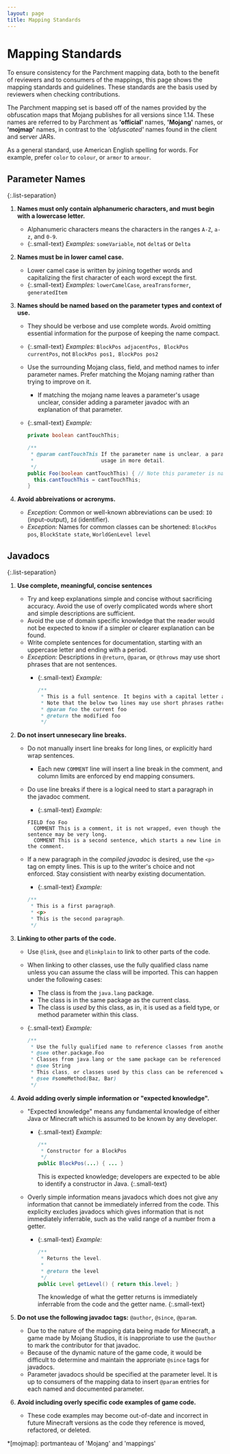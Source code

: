 ```yaml
---
layout: page
title: Mapping Standards
---
```


<style>
.small-text {
    list-style: none;
    font-size: 0.9em !important;
}
.list-separation > li {
    margin-bottom: 0.5em;
}
</style>

# Mapping Standards

To ensure consistency for the Parchment mapping data, both to the benefit of reviewers and to consumers of the mappings,
this page shows the mapping standards and guidelines. These standards are the basis used by reviewers when checking
contributions.

The Parchment mapping set is based off of the names provided by the obfuscation maps that Mojang publishes for all 
versions since 1.14. These names are referred to by Parchment as **'official'** names, **'Mojang'** names, or 
**'mojmap'** names, in contrast to the _'obfuscated'_ names found in the client and server JARs.

As a general standard, use American English spelling for words. For example, prefer `color` to `colour`, or `armor` to
`armour`.

## Parameter Names

{:.list-separation}

1. **Names must only contain alphanumeric characters, and must begin with a lowercase letter.**
    - Alphanumeric characters means the characters in the ranges `A-Z`, `a-z`, and `0-9`.
    - {:.small-text} _Examples:_ `someVariable`, not `delta$` or `Delta`

1. **Names must be in lower camel case.**
    - Lower camel case is written by joining together words and capitalizing the first character of each word except 
      the first.
    - {:.small-text} _Examples:_ `lowerCamelCase`, `areaTransformer`, `generatedItem`

1. **Names should be named based on the parameter types and context of use.**
    - They should be verbose and use complete words. Avoid omitting essential information for the purpose of keeping the 
      name compact.
    - {:.small-text} _Examples:_ `BlockPos adjacentPos, BlockPos currentPos`, not `BlockPos pos1, BlockPos pos2`
    - Use the surrounding Mojang class, field, and method names to infer parameter names. Prefer matching the Mojang naming
      rather than trying to improve on it.
      - If matching the mojang name leaves a parameter's usage unclear, consider adding a parameter javadoc with an
        explanation of that parameter.
    - {:.small-text} _Example:_

      ```java
      private boolean cantTouchThis;

      /**
       * @param cantTouchThis If the parameter name is unclear, a parameter javadoc could be added to explain the
       *                      usage in more detail.
       */
      public Foo(boolean cantTouchThis) { // Note this parameter is named to match the field name
        this.cantTouchThis = cantTouchThis;
      } 

      ```

1. **Avoid abbreivations or acronyms.**
    - _Exception:_ Common or well-known abbreviations can be used: `IO` (input-output), `Id` (identifier).
    - _Exception:_ Names for common classes can be shortened: `BlockPos pos`, `BlockState state`, `WorldGenLevel level`

## Javadocs

{:.list-separation}

1. **Use complete, meaningful, concise sentences**
    - Try and keep explanations simple and concise without sacrificing accuracy. Avoid the use of overly complicated 
      words where short and simple descriptions are sufficient.
    - Avoid the use of domain specific knowledge that the reader would not be expected to know if a simpler or clearer
      explanation can be found.
    - Write complete sentences for documentation, starting with an uppercase letter and ending with a period.
    - _Exception:_ Descriptions in `@return`, `@param`, or `@throws` may use short phrases that are not sentences.
      - {:.small-text} _Example:_
        
        ```java
        /**
         * This is a full sentence. It begins with a capital letter and ends with a period.
         * Note that the below two lines may use short phrases rather than complete sentences.
         * @param foo the current foo
         * @return the modified foo
         */
        ```

1. **Do not insert unnesecary line breaks.**
    - Do not manually insert line breaks for long lines, or explicitly hard wrap sentences.
      - Each new `COMMENT` line will insert a line break in the comment, and column limits are enforced by end mapping consumers.
    - Do use line breaks if there is a logical need to start a paragraph in the javadoc comment.
      - {:.small-text} _Example:_

      ```
      FIELD foo Foo
        COMMENT This is a comment, it is not wrapped, even though the sentence may be very long.
        COMMENT This is a second sentence, which starts a new line in the comment.
      ```
    
    - If a new paragraph in the _compiled javadoc_ is desired, use the `<p>` tag on empty lines. This is up to the writer's
      choice and not enforced. Stay consistient with nearby existing documentation.
      - {:.small-text} _Example:_

      ```java
      /**
       * This is a first paragraph.
       * <p>
       * This is the second paragraph.
       */
      ```

1. **Linking to other parts of the code.**
    - Use `@link`, `@see` and `@linkplain` to link to other parts of the code.
    - When linking to other classes, use the fully qualified class name unless you can assume the class will be imported.
      This can happen under the following cases:
      - The class is from the `java.lang` package.
      - The class is in the same package as the current class.
      - The class is *used* by this class, as in, it is used as a field type, or method parameter within this class.
    - {:.small-text} _Example:_

      ```java
      /**
       * Use the fully qualified name to reference classes from another package.
       * @see other.package.Foo
       * Classes from java.lang or the same package can be referenced without fully qualified names.
       * @see String
       * This class, or classes used by this class can be referenced without fully qualified names.
       * @see #someMethod(Baz, Bar)
       */
      ```

1. **Avoid adding overly simple information or "expected knowledge".**
    - "Expected knowledge" means any fundamental knowledge of either Java or Minecraft which is assumed to be known by
      any developer.
        - {:.small-text} _Example:_ 

          ```java
          /**
           * Constructor for a BlockPos
           */
          public BlockPos(...) { ... }
          ```

          This is expected knowledge; developers are expected to be able to identify a constructor in Java.
          {:.small-text} 

    - Overly simple information means javadocs which does not give any information that cannot be immediately inferred 
      from the code. This explicity excludes javadocs which gives information that is not immediately inferrable, such
      as the valid range of a number from a getter.
        - {:.small-text} _Example:_ 

          ```java
          /**
           * Returns the level.
           *
           * @return the level
           */
          public Level getLevel() { return this.level; }
          ```

          The knowledge of what the getter returns is immediately inferrable from the code and the getter name.
          {:.small-text} 

1. **Do not use the following javadoc tags:** `@author`, `@since`, `@param`.
    - Due to the nature of the mapping data being made for Minecraft, a game made by Mojang Studios, it is inapproriate
      to use the `@author` to mark the contributor for that javadoc.
    - Because of the dynamic nature of the game code, it would be difficult to determine and maintain the approriate
      `@since` tags for javadocs.
    - Parameter javadocs should be specified at the parameter level. It is up to consumers of the mapping data to insert
      `@param` entries for each named and documented parameter.

1. **Avoid including overly specific code examples of game code.**
    - These code examples may become out-of-date and incorrect in future Minecraft versions as the code they reference 
      is moved, refactored, or deleted.

*[mojmap]: portmanteau of 'Mojang' and 'mappings'
